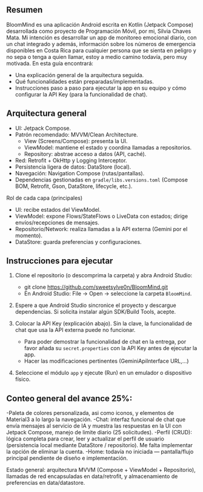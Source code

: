 Resumen 
-----------------------------------------------
BloomMind es una aplicación Android escrita en Kotlin (Jetpack Compose) desarrollada como proyecto de Programación Móvil, por mi, Silvia Chaves Mata. Mi intención es desarrollar un app de monitoreo emocional diario, con un chat integrado y además, información sobre los números de emergencia disponibles en Costa Rica para cualquier persona que se sienta en peligro y no sepa o tenga a quien llamar, estoy a medio camino todavía, pero muy motivada. En esta guía encontrará:
- Una explicación general de la arquitectura seguida.
- Qué funcionalidades están preparadas/implementadas.
- Instrucciones paso a paso para ejecutar la app en su equipo y cómo configurar la API Key (para la funcionalidad de chat).
  
Arquitectura general
-------------------------------------------------
- UI: Jetpack Compose.
- Patrón recomendado: MVVM/Clean Architecture.
  - View (Screens/Compose): presenta la UI.
  - ViewModel: mantiene el estado y coordina llamadas a repositorios.
  - Repository: abstrae acceso a datos (API, caché).
- Red: Retrofit + OkHttp y Logging Interceptor.
- Persistencia ligera de datos: DataStore (local).
- Navegación: Navigation Compose (rutas/pantallas).
- Dependencias gestionadas en `gradle/libs.versions.toml` (Compose BOM, Retrofit, Gson, DataStore, lifecycle, etc.).

Rol de cada capa (principales)
- UI: recibe estados del ViewModel.
- ViewModel: expone Flows/StateFlows o LiveData con estados; dirige envíos/recepciones de mensajes.
- Repositorio/Network: realiza llamadas a la API externa (Gemini por el momento).
- DataStore: guarda preferencias y configuraciones.

Instrucciones para ejecutar
----------------------------------------------------------
1. Clone el repositorio (o descomprima la carpeta) y abra Android Studio:
   - git clone https://github.com/sweetsylve0n/BloomMind.git
   - En Android Studio: File → Open → seleccione la carpeta `BloomMind`.

2. Espere a que Android Studio sincronice el proyecto y descargue dependencias. Si solicita instalar algún SDK/Build Tools, acepte.

3. Colocar la API Key (explicación abajo). Sin la clave, la funcionalidad de chat que usa la API externa puede no funcionar.
   
   - Para poder demostrar la funcionalidad de chat en la entrega, por favor añada su `secret.properties` con la API Key antes de ejecutar la app.
   - Hacer las modificaciones pertinentes (GeminiApiInterface URL,...)
     
4. Seleccione el módulo `app` y ejecute (Run) en un emulador o dispositivo físico.

Conteo general del avance 25%:
-------------------------------------------------
-Paleta de colores personalizada, asi como iconos, y elementos de Material3 a lo largo la navegación.
-Chat: interfaz funcional de chat que envía mensajes al servicio de IA y muestra las respuestas en la UI con Jetpack Compose, manejo de limite diario (25 solicitudes).
-Perfil (CRUD): lógica completa para crear, leer y actualizar el perfil de usuario (persistencia local mediante DataStore / repositorio). Me falta implementar la opción de eliminar la cuenta.
-Home: todavía no iniciada — pantalla/flujo principal pendiente de diseño e implementación.

Estado general: arquitectura MVVM (Compose + ViewModel + Repositorio), llamadas de red encapsuladas en data/retrofit, y almacenamiento de preferencias en data/datastore.
   
